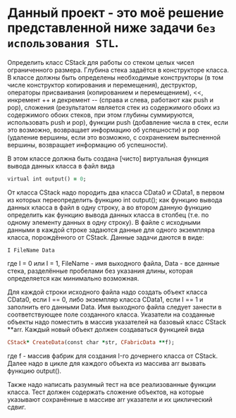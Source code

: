   # Данный проект - это моё решение представленной ниже задачи `без использования STL`.

  
  Определить класс CStack для работы со стеком целых чисел ограниченного размера. Глубина стека задаётся в конструкторе класса.
  В классе должны быть определены необходимые конструкторы (в том числе конструктор копирования и перемещения), деструктор,
  операторы присваивания (копированием и перемещением), <<, инкремент ++ и декремент -- (справа и слева, работают как push и pop),
  сложения (результатом является стек из содержимого обоих из содержимого обоих стеков, при этом глубины суммируются, использовать push и pop),
  функции push (добавление числа в стек, если это возможно, возвращает информацию об успешности) 
  и pop (удаление вершины, если это возможно, с сохранением вытесненной вершины, возвращает информацию об успешности).
  
  В этом классе должна быть создана [чисто] виртуальная функция вывода данных класса в файл вида
  ```ruby
  virtual int output() = 0;
  ```
  
  От класса CStack надо породить два класса CData0 и CData1, в первом из которых переопределить функцию
  int output(); как функцию вывода данных класса в файл в одну строку, а во втором данную функцию определить как функцию вывода данных класса в столбец 
  (т.е. по одному элементу данных в одну строку). В файле с исходными данными в каждой строке задаются данные для одного экземпляра класса,
  порождённого от CStack. Данные задачи даются в виде:
  ```
  I FileName Data
  ```
  где I = 0 или I = 1, FileName - имя выходного файла, Data - все данные стека, разделённые пробелами без указания длины,
  которая определяется как минимально возможная.
  
  Для каждой строки исходного файла надо создать объект класса CData0, если I == 0,
  либо экземпляр класса CData1, если I == 1 и заполнить его данными Data. Имя выходного файла следует занести в соответствующее поле созданного класса.
  Указатели на созданные объекты надо поместить в массив указателей на базовый класс CStack **arr. Каждый новый объект должен создаваться функцией вида
  ```ruby
  CStack* CreateData(const char *str, CFabricData **f);
  ```
  где f - массив фабрик для создания I-го дочернего класса от CStack.
  Далее надо в цикле для каждого объекта из массива arr вызвать функцию output().
  
  Также надо написать разумный тест на все реализованные функции класса. Тест должен содержать сложение объектов,
  на которые указывают сохранённые в массиве arr указатели и их циклический сдвиг.
